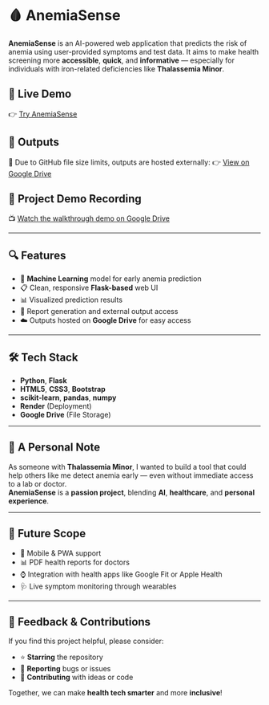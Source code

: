 # 🩸 AnemiaSense

**AnemiaSense** is an AI-powered web application that predicts the risk of anemia using user-provided symptoms and test data. It aims to make health screening more **accessible**, **quick**, and **informative** — especially for individuals with iron-related deficiencies like **Thalassemia Minor**.

## 🔗 Live Demo  
👉 [Try AnemiaSense](https://anemiasense-b5jm.onrender.com/)

## 📂 Outputs  
📂 Due to GitHub file size limits, outputs are hosted externally: 
👉 [View on Google Drive](https://drive.google.com/file/d/15sg-6yhN2fw3wfy57o--8pUTWaEmYSs6/view?usp=sharing)

## 🎥 Project Demo Recording  
📺 [Watch the walkthrough demo on Google Drive](https://drive.google.com/file/d/1n9x1zTh3K_9CFkAXUd-TlSc6VIKoAh-1/view?usp=sharing)

---

## 🔍 Features

- 🧠 **Machine Learning** model for early anemia prediction  
- 📋 Clean, responsive **Flask-based** web UI  
- 📊 Visualized prediction results  
- 💾 Report generation and external output access  
- ☁️ Outputs hosted on **Google Drive** for easy access

---

## 🛠️ Tech Stack

- **Python**, **Flask**  
- **HTML5**, **CSS3**, **Bootstrap**  
- **scikit-learn**, **pandas**, **numpy**  
- **Render** (Deployment)  
- **Google Drive** (File Storage)


---

## 🧬 A Personal Note

As someone with **Thalassemia Minor**, I wanted to build a tool that could help others like me detect anemia early — even without immediate access to a lab or doctor.  
**AnemiaSense** is a **passion project**, blending **AI**, **healthcare**, and **personal experience**.

---

## 🌱 Future Scope

- 📱 Mobile & PWA support  
- 📊 PDF health reports for doctors  
- ⌚ Integration with health apps like Google Fit or Apple Health  
- 🩺 Live symptom monitoring through wearables

---

## 💌 Feedback & Contributions

If you find this project helpful, please consider:

- ⭐ **Starring** the repository  
- 🐞 **Reporting** bugs or issues  
- 🤝 **Contributing** with ideas or code

Together, we can make **health tech smarter** and more **inclusive**!

